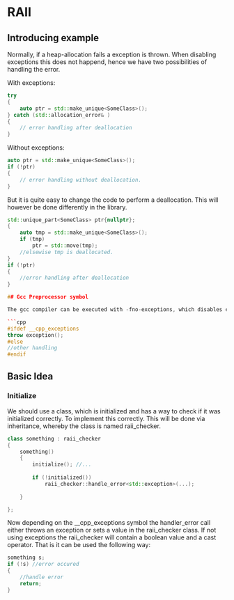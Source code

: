 # RAII

## Introducing example

Normally, if a heap-allocation fails a exception is thrown. When disabling exceptions this does not happend, hence we have two possibilities of handling the error.

With exceptions:
```cpp
try 
{
	auto ptr = std::make_unique<SomeClass>();
} catch (std::allocation_error& )
{
	// error handling after deallocation
}
```

Without exceptions:
```cpp
auto ptr = std::make_unique<SomeClass>();
if (!ptr)
{
	// error handling without deallocation.  
}
```

But it is quite easy to change the code to perform a deallocation. This will however be done differently in the library.

```cpp
std::unique_part<SomeClass> ptr{nullptr};
{
	auto tmp = std::make_unique<SomeClass>();
	if (tmp)
		ptr = std::move(tmp);
	//elsewise tmp is deallocated.
}
if (!ptr)
{
	//error handling after deallocation
}

## Gcc Preprocessor symbol

The gcc compiler can be executed with -fno-exceptions, which disables excpetions. That results in errors when using try and catch in the code. Hence we can distinguish the cases with compiler intrinsics.

```cpp
#ifdef __cpp_exceptions
throw exception();
#else
//other handling
#endif
```

## Basic Idea

### Initialize

We should use a class, which is initialized and has a way to check if it was initialized correctly. To implement this correctly. This will be done via inheritance, whereby the class is named raii_checker.
```cpp
class something : raii_checker
{
	something()
	{
		initialize(); //...
		
		if (!initialized())
			raii_checker::handle_error<std::exception>(...); 
	
	}

};
```
Now depending on the __cpp_exceptions symbol the handler_error call either throws an exception or sets a value in the raii_checker class. If not using exceptions the raii_checker will contain a boolean value and a cast operator. That is it can be used the following way:
```cpp
something s;
if (!s) //error occured
{
	//handle error
	return;
}
```




